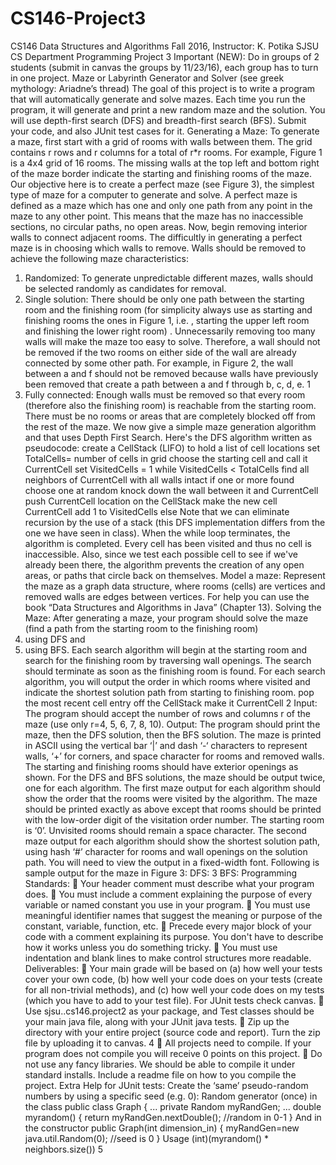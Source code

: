# CS146-Project3
CS146 Data Structures and Algorithms
Fall 2016, Instructor: K. Potika SJSU CS Department
Programming Project 3
Important (NEW): Do in groups of 2 students (submit in canvas the groups by 11/23/16), each group has to turn in one project.
Maze or Labyrinth Generator and Solver
(see greek mythology: Ariadne’s thread)
The goal of this project is to write a program that will automatically generate and solve mazes. Each time you run the program, it will generate and print a new random maze and the solution. You will use depth-first search (DFS) and breadth-first search (BFS). Submit your code, and also JUnit test cases for it.
Generating a Maze:
To generate a maze, first start with a grid of rooms with walls between them. The grid contains r rows and r columns for a total of r*r rooms. For example, Figure 1 is a 4x4 grid of 16 rooms. The missing walls at the top left and bottom right of the maze border indicate the starting and finishing rooms of the maze.
Our objective here is to create a perfect maze (see Figure 3), the simplest type of maze for a computer to generate and solve. A perfect maze is defined as a maze which has one and only one path from any point in the maze to any other point. This means that the maze has no inaccessible sections, no circular paths, no open areas.
Now, begin removing interior walls to connect adjacent rooms. The difficultly in generating a perfect maze is in choosing which walls to remove. Walls should be removed to achieve the following maze characteristics:
1. Randomized: To generate unpredictable different mazes, walls should be selected randomly as candidates for removal.
2. Single solution: There should be only one path between the starting room and the finishing room (for simplicity always use as starting and finishing rooms the ones in Figure 1, i.e. , starting the upper left room and finishing the lower right room) . Unnecessarily removing too many walls will make the maze too easy to solve. Therefore, a wall should not be removed if the two rooms on either side of the wall are already connected by some other path. For example, in Figure 2, the wall between a and f should not be removed because walls have previously been removed that create a path between a and f through b, c, d, e.
 1
3. Fully connected: Enough walls must be removed so that every room (therefore also the finishing room) is reachable from the starting room. There must be no rooms or areas that are completely blocked off from the rest of the maze.
We now give a simple maze generation algorithm and that uses Depth First Search. Here's the DFS algorithm written as pseudocode:
create a CellStack (LIFO) to hold a list of cell locations set TotalCells= number of cells in grid
choose the starting cell and call it CurrentCell
set VisitedCells = 1
while VisitedCells < TotalCells
find all neighbors of CurrentCell with all walls intact if one or more found choose one at random
knock down the wall between it and CurrentCell push CurrentCell location on the CellStack make the new cell CurrentCell
add 1 to VisitedCells
else
Note that we can eliminate recursion by the use of a stack (this DFS implementation differs from the one we have seen in class).
When the while loop terminates, the algorithm is completed. Every cell has been visited and thus no cell is inaccessible. Also, since we test each possible cell to see if we've already been there, the algorithm prevents the creation of any open areas, or paths that circle back on themselves.
Model a maze:
Represent the maze as a graph data structure, where rooms (cells) are vertices and removed walls are edges
between vertices. For help you can use the book “Data Structures and Algorithms in Java” (Chapter 13). Solving the Maze:
After generating a maze, your program should solve the maze (find a path from the starting room to the finishing room)
1. using DFS and
2. using BFS.
Each search algorithm will begin at the starting room and search for the finishing room by traversing wall openings. The search should terminate as soon as the finishing room is found. For each search algorithm, you will output the order in which rooms where visited and indicate the shortest solution path from starting to finishing room.
pop the most recent cell entry off the CellStack make it CurrentCell
 2
Input: The program should accept the number of rows and columns r of the maze (use only r=4, 5, 6, 7, 8, 10).
Output: The program should print the maze, then the DFS solution, then the BFS solution. The maze is printed in ASCII using the vertical bar ‘|’ and dash ‘-‘ characters to represent walls, ‘+’ for corners, and space character for rooms and removed walls. The starting and finishing rooms should have exterior openings as shown.
 For the DFS and BFS solutions, the maze should be output twice, one for each algorithm. The first maze output for each algorithm should show the order that the rooms were visited by the algorithm. The maze should be printed exactly as above except that rooms should be printed with the low-order digit of the visitation order number. The starting room is ‘0’. Unvisited rooms should remain a space character. The second maze output for each algorithm should show the shortest solution path, using hash ‘#’ character for rooms and wall openings on the solution path.
You will need to view the output in a fixed-width font. Following is sample output for the maze in Figure 3:
 DFS:
 3
 BFS:
Programming Standards:
 Your header comment must describe what your program does.
 You must include a comment explaining the purpose of every variable or named constant you use in
your program.
 You must use meaningful identifier names that suggest the meaning or purpose of the constant,
variable, function, etc.
 Precede every major block of your code with a comment explaining its purpose. You don't have to
describe how it works unless you do something tricky.
 You must use indentation and blank lines to make control structures more readable.
Deliverables:
 Your main grade will be based on (a) how well your tests cover your own code, (b) how well your code does on your tests (create for all non-trivial methods), and (c) how well your code does on my tests (which you have to add to your test file). For JUnit tests check canvas.
 Use sjsu.<lastname>.cs146.project2 as your package, and Test classes should be your main java file, along with your JUnit java tests.
 Zip up the directory with your entire project (source code and report). Turn the zip file by uploading it to canvas.
  4
 All projects need to compile. If your program does not compile you will receive 0 points on this project.
 Do not use any fancy libraries. We should be able to compile it under standard installs. Include a readme file on how to you compile the project.
Extra Help for JUnit tests: Create the ‘same’ pseudo-random numbers by using a specific seed (e.g. 0): Random generator (once)
in the class
public class Graph { ...
private Random myRandGen;
...
double myrandom() {
return myRandGen.nextDouble(); //random in 0-1
}
And in the constructor
public Graph(int dimension_in) {
myRandGen=new java.util.Random(0); //seed is 0
}
Usage
(int)(myrandom() * neighbors.size())
5
